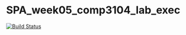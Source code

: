 # SPA_week05_comp3104_lab_exec

[![Build Status](https://travis-ci.com/Dipak-2011/SPA_week05_comp3104_lab_exec.svg?branch=master)](https://travis-ci.com/Dipak-2011/SPA_week05_comp3104_lab_exec)